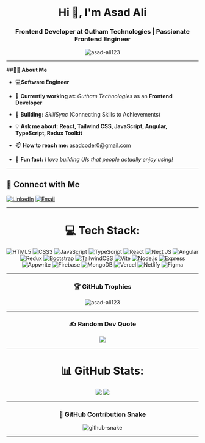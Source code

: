 <h1 align="center">Hi 👋, I'm Asad Ali</h1>
<h3 align="center">Frontend Developer at Gutham Technologies | Passionate Frontend Engineer</h3>

<p align="center">
  <img src="https://komarev.com/ghpvc/?username=asad-ali123&label=Profile%20views&color=0e75b6&style=flat" alt="asad-ali123" />
</p>

---

##👨‍💻 **About Me**
- 💻**Software Engineer** 
- 🚀 **Currently working at:** *Gutham Technologies* as an **Frontend Developer**  
- 🎯 **Building:** *SkillSync* (Connecting Skills to Achievements)  
- 💡 **Ask me about:** **React, Tailwind CSS, JavaScript, Angular, TypeScript, Redux Toolkit**
- 📫 **How to reach me:** [asadcoder0@gmail.com](mailto:asadcoder0@gmail.com)  

- 🎨 **Fun fact:** *I love building UIs that people actually enjoy using!*  

---

## 📩 **Connect with Me**

[![LinkedIn](https://img.shields.io/badge/LinkedIn-%230077B5.svg?logo=linkedin&logoColor=white)](https://www.linkedin.com/in/asad-ali-a92431259/) [![Email](https://img.shields.io/badge/Email-D14836?logo=gmail&logoColor=white)](mailto:asadcoder0@gmail.com)


---

<div align="center">

# 💻 Tech Stack:

![HTML5](https://img.shields.io/badge/html5-%23E34F26.svg?style=for-the-badge&logo=html5&logoColor=white)
![CSS3](https://img.shields.io/badge/css3-%231572B6.svg?style=for-the-badge&logo=css3&logoColor=white)
![JavaScript](https://img.shields.io/badge/javascript-%23323330.svg?style=for-the-badge&logo=javascript&logoColor=%23F7DF1E)
![TypeScript](https://img.shields.io/badge/typescript-%23007ACC.svg?style=for-the-badge&logo=typescript&logoColor=white)
![React](https://img.shields.io/badge/react-%2320232a.svg?style=for-the-badge&logo=react&logoColor=%2361DAFB)
![Next JS](https://img.shields.io/badge/Next.js-black?style=for-the-badge&logo=next.js&logoColor=white)
![Angular](https://img.shields.io/badge/angular-%23DD0031.svg?style=for-the-badge&logo=angular&logoColor=white)
![Redux](https://img.shields.io/badge/redux-%23593d88.svg?style=for-the-badge&logo=redux&logoColor=white)
![Bootstrap](https://img.shields.io/badge/bootstrap-%23563D7C.svg?style=for-the-badge&logo=bootstrap&logoColor=white)
![TailwindCSS](https://img.shields.io/badge/tailwindcss-%2338B2AC.svg?style=for-the-badge&logo=tailwind-css&logoColor=white)
![Vite](https://img.shields.io/badge/vite-%23646CFF.svg?style=for-the-badge&logo=vite&logoColor=white)
![Node.js](https://img.shields.io/badge/node.js-%23339933.svg?style=for-the-badge&logo=node.js&logoColor=white)
![Express](https://img.shields.io/badge/express-%23404d59.svg?style=for-the-badge&logo=express&logoColor=white)
![Appwrite](https://img.shields.io/badge/appwrite-%23F02E65.svg?style=for-the-badge&logo=appwrite&logoColor=white)
![Firebase](https://img.shields.io/badge/Firebase-039BE5?style=for-the-badge&logo=Firebase&logoColor=white)
![MongoDB](https://img.shields.io/badge/mongodb-%234ea94b.svg?style=for-the-badge&logo=mongodb&logoColor=white)
![Vercel](https://img.shields.io/badge/vercel-%23000000.svg?style=for-the-badge&logo=vercel&logoColor=white)
![Netlify](https://img.shields.io/badge/netlify-%23000000.svg?style=for-the-badge&logo=netlify&logoColor=#00C7B7)
![Figma](https://img.shields.io/badge/figma-%23F24E1E.svg?style=for-the-badge&logo=figma&logoColor=white)

---
### 🏆 GitHub Trophies

<img src="https://github-profile-trophy.vercel.app/?username=asad-ali123&theme=radical&no-frame=true&row=1&column=6" alt="asad-ali123" />

---

### ✍️ Random Dev Quote

<img src="https://quotes-github-readme.vercel.app/api?type=horizontal&theme=tokyonight" />

---

# 📊 GitHub Stats:
![](https://github-readme-stats.vercel.app/api?username=asad-ali123&theme=dark&hide_border=false&include_all_commits=true&count_private=true)
![](https://nirzak-streak-stats.vercel.app/?user=asad-ali123&theme=dark&hide_border=false)

---

### 🐍 GitHub Contribution Snake

<picture>
  <source media="(prefers-color-scheme: dark)" srcset="https://raw.githubusercontent.com/tobiasmeyhoefer/tobiasmeyhoefer/output/github-snake-dark.svg" />
  <source media="(prefers-color-scheme: light)" srcset="https://raw.githubusercontent.com/tobiasmeyhoefer/tobiasmeyhoefer/output/github-snake.svg" />
  <img alt="github-snake" src="https://raw.githubusercontent.com/tobiasmeyhoefer/tobiasmeyhoefer/output/github-snake.svg" />
</picture>

---

</div>

